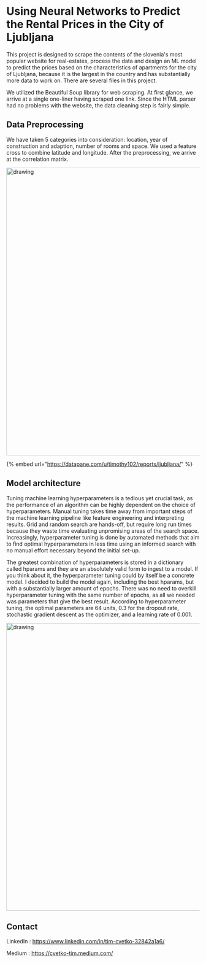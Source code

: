 # Using Neural Networks to Predict the Rental Prices in the City of Ljubljana

This project is designed to scrape the contents of the slovenia's most popular website for real-estates,
process the data and design an ML model to predict the prices based on the characteristics of apartments
for the city of Ljubljana, because it is the largest in the country and has substantially more data to
work on. There are several files in this project.


We utilized the Beautiful Soup library for web scraping. At first glance, we arrive at a single one-liner having scraped one link. Since the HTML parser had no problems with the website, the data cleaning step is fairly simple. 

## Data Preprocessing

We have taken 5 categories into consideration: location, year of construction and adaption, number of rooms and space. We used a feature cross to combine latitude and longitude. After the preprocessing, we arrive at the correlation matrix.

<img src="https://github.com/Timothy102/nepremicnine/blob/master/cor.png" alt="drawing" width="750"/>

{% embed url="https://datapane.com/u/timothy102/reports/ljubljana/" %}


## Model architecture

Tuning machine learning hyperparameters is a tedious yet crucial task, as the performance of an algorithm can be highly dependent on the choice of hyperparameters. Manual tuning takes time away from important steps of the machine learning pipeline like feature engineering and interpreting results. Grid and random search are hands-off, but require long run times because they waste time evaluating unpromising areas of the search space. Increasingly, hyperparameter tuning is done by automated methods that aim to find optimal hyperparameters in less time using an informed search with no manual effort necessary beyond the initial set-up.

The greatest combination of hyperparameters is stored in a dictionary called hparams and they are an absolutely valid form to ingest to a model. If you think about it, the hyperparameter tuning could by itself be a concrete model. I decided to build the model again, including the best hparams, but with a substantially larger amount of epochs. There was no need to overkill hyperparameter tuning with the same number of epochs, as all we needed was parameters that give the best result.
According to hyperparameter tuning, the optimal parameters are 64 units, 0.3 for the dropout rate, stochastic gradient descent as the optimizer, and a learning rate of 0.001.

<img src="https://github.com/Timothy102/nepremicnine/blob/master/lr.png" alt="drawing" width="750"/>

## Contact

LinkedIn : https://www.linkedin.com/in/tim-cvetko-32842a1a6/

Medium : https://cvetko-tim.medium.com/
